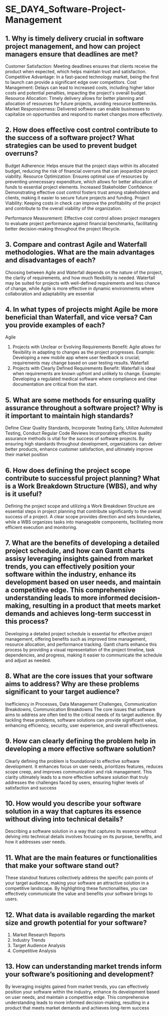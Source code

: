 # SE_DAY4_Software-Project-Management
## 1. Why is timely delivery crucial in software project management, and how can project managers ensure that deadlines are met?

Customer Satisfaction: Meeting deadlines ensures that clients receive the product when expected, which helps maintain trust and satisfaction.
Competitive Advantage: In a fast-paced technology market, being the first to launch can provide a significant edge over competitors.
Cost Management: Delays can lead to increased costs, including higher labor costs and potential penalties, impacting the project's overall budget.
Resource Allocation: Timely delivery allows for better planning and allocation of resources for future projects, avoiding resource bottlenecks.
Market Responsiveness: Delivered software can enable businesses to capitalize on opportunities and respond to market changes more effectively.

## 2. How does effective cost control contribute to the success of a software project? What strategies can be used to prevent budget overruns?

Budget Adherence: Helps ensure that the project stays within its allocated budget, reducing the risk of financial overruns that can jeopardize project viability.
Resource Optimization: Ensures optimal use of resources by preventing unnecessary expenditure, which allows for better allocation of funds to essential project elements.
Increased Stakeholder Confidence: Demonstrating effective cost control fosters trust among stakeholders and clients, making it easier to secure future projects and funding.
Project Viability: Keeping costs in check can improve the profitability of the project and contribute to the overall viability of the organization.

Performance Measurement: Effective cost control allows project managers to evaluate project performance against financial benchmarks, facilitating better decision-making throughout the project lifecycle.
## 3. Compare and contrast Agile and Waterfall methodologies. What are the main advantages and disadvantages of each?

Choosing between Agile and Waterfall depends on the nature of the project, the clarity of requirements, and how much flexibility is needed. Waterfall may be suited for projects with well-defined requirements and less chance of change, while Agile is more effective in dynamic environments where collaboration and adaptability are essential

## 4. In what types of projects might Agile be more beneficial than Waterfall, and vice versa? Can you provide examples of each?
  Agile
1. Projects with Unclear or Evolving Requirements
Benefit: Agile allows for flexibility in adapting to changes as the project progresses.
Example: Developing a new mobile app where user feedback is crucial; requirements may change based on user testing results.
  Waterfall
1. Projects with Clearly Defined Requirements
Benefit: Waterfall is ideal when requirements are known upfront and unlikely to change.
Example: Developing a regulated medical software where compliance and clear documentation are critical from the start.

## 5. What are some methods for ensuring quality assurance throughout a software project? Why is it important to maintain high standards?
Define Clear Quality Standards, Incorporate Testing Early, Utilize Automated Testing, Conduct Regular Code Reviews
Incorporating effective quality assurance methods is vital for the success of software projects. By ensuring high standards throughout development, organizations can deliver better products, enhance customer satisfaction, and ultimately improve their market position

## 6. How does defining the project scope contribute to successful project planning? What is a Work Breakdown Structure (WBS), and why is it useful?
Defining the project scope and utilizing a Work Breakdown Structure are essential steps in project planning that contribute significantly to the overall success of a project. A clear scope provides direction and sets boundaries, while a WBS organizes tasks into manageable components, facilitating more efficient execution and monitoring.

## 7. What are the benefits of developing a detailed project schedule, and how can Gantt charts assisy leveraging insights gained from market trends, you can effectively position your software within the industry, enhance its development based on user needs, and maintain a competitive edge. This comprehensive understanding leads to more informed decision-making, resulting in a product that meets market demands and achieves long-term successt in this process?
Developing a detailed project schedule is essential for effective project management, offering benefits such as improved time management, resource allocation, and performance tracking. Gantt charts enhance this process by providing a visual representation of the project timeline, task dependencies, and progress, making it easier to communicate the schedule and adjust as needed.

## 8. What are the core issues that your software aims to address? Why are these problems significant to your target audience?
Inefficiency in Processes, Data Management Challenges, Communication Breakdowns, Communication Breakdowns
The core issues that software aims to address are often tied to the critical needs of its target audience. By tackling these problems, software solutions can provide significant value, enhancing efficiency, security, user experience, and overall effectiveness. 

## 9. How can clearly defining the problem help in developing a more effective software solution?
Clearly defining the problem is foundational to effective software development. It enhances focus on user needs, prioritizes features, reduces scope creep, and improves communication and risk management. This clarity ultimately leads to a more effective software solution that truly addresses the challenges faced by users, ensuring higher levels of satisfaction and success

## 10. How would you describe your software solution in a way that captures its essence without diving into technical details?
Describing a software solution in a way that captures its essence without delving into technical details involves focusing on its purpose, benefits, and how it addresses user needs. 

## 11. What are the main features or functionalities that make your software stand out?
These standout features collectively address the specific pain points of your target audience, making your software an attractive solution in a competitive landscape. By highlighting these functionalities, you can effectively communicate the value and benefits your software brings to users. 

## 12. What data is available regarding the market size and growth potential for your software?
1. Market Research Reports
2. Industry Trends
3. Target Audience Analysis
4. Competitive Analysis
   
## 13. How can understanding market trends inform your software’s positioning and development?
By leveraging insights gained from market trends, you can effectively position your software within the industry, enhance its development based on user needs, and maintain a competitive edge. This comprehensive understanding leads to more informed decision-making, resulting in a product that meets market demands and achieves long-term success
